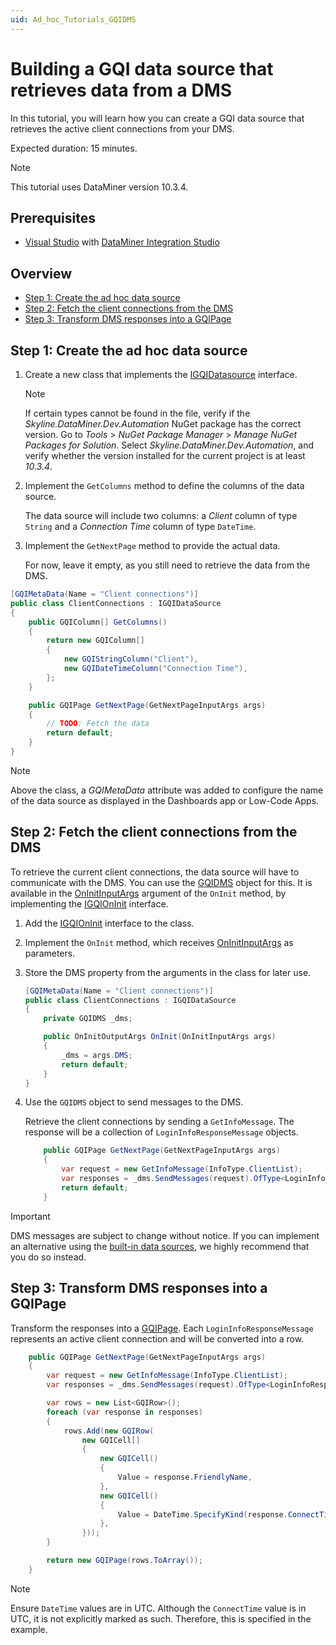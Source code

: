 ```yaml
---
uid: Ad_hoc_Tutorials_GQIDMS
---
```


# Building a GQI data source that retrieves data from a DMS

In this tutorial, you will learn how you can create a GQI data source that retrieves the active client connections from your DMS.

Expected duration: 15 minutes.

> [!NOTE]
> This tutorial uses DataMiner version 10.3.4.

## Prerequisites

- [Visual Studio](https://visualstudio.microsoft.com/downloads/) with [DataMiner Integration Studio](xref:Installing_and_configuring_DataMiner_Integration_Studio)

## Overview

- [Step 1: Create the ad hoc data source](#step-1-create-the-ad-hoc-data-source)
- [Step 2: Fetch the client connections from the DMS](#step-2-fetch-the-client-connections-from-the-dms)
- [Step 3: Transform DMS responses into a GQIPage](#step-3-transform-dms-responses-into-a-gqipage)

## Step 1: Create the ad hoc data source

1. Create a new class that implements the [IGQIDatasource](xref:GQI_IGQIDataSource) interface.

   > [!NOTE]
   > If certain types cannot be found in the file, verify if the *Skyline.DataMiner.Dev.Automation* NuGet package has the correct version. Go to *Tools* > *NuGet Package Manager* > *Manage NuGet Packages for Solution*. Select *Skyline.DataMiner.Dev.Automation*, and verify whether the version installed for the current project is at least *10.3.4*.

1. Implement the `GetColumns` method to define the columns of the data source.

   The data source will include two columns: a *Client* column of type `String` and a *Connection Time* column of type `DateTime`.

1. Implement the `GetNextPage` method to provide the actual data.

   For now, leave it empty, as you still need to retrieve the data from the DMS.

```csharp
[GQIMetaData(Name = "Client connections")]
public class ClientConnections : IGQIDataSource
{
    public GQIColumn[] GetColumns()
    {
        return new GQIColumn[]
        {
            new GQIStringColumn("Client"),
            new GQIDateTimeColumn("Connection Time"),
        };
    }

    public GQIPage GetNextPage(GetNextPageInputArgs args)
    {
        // TODO: Fetch the data
        return default;
    }
}
```

> [!NOTE]
> Above the class, a *GQIMetaData* attribute was added to configure the name of the data source as displayed in the Dashboards app or Low-Code Apps.

## Step 2: Fetch the client connections from the DMS

To retrieve the current client connections, the data source will have to communicate with the DMS. You can use the [GQIDMS](xref:GQI_GQIDMS) object for this. It is available in the [OnInitInputArgs](xref:GQI_OnInitInputArgs) argument of the `OnInit` method, by implementing the [IGQIOnInit](xref:GQI_IGQIOnInit) interface.

1. Add the [IGQIOnInit](xref:GQI_IGQIOnInit) interface to the class.

1. Implement the `OnInit` method, which receives [OnInitInputArgs](xref:GQI_OnInitInputArgs) as parameters.

1. Store the DMS property from the arguments in the class for later use.

   ```csharp
   [GQIMetaData(Name = "Client connections")]
   public class ClientConnections : IGQIDataSource
   {
       private GQIDMS _dms;

       public OnInitOutputArgs OnInit(OnInitInputArgs args)
       {
           _dms = args.DMS;
           return default;
       }
   }
   ```

1. Use the `GQIDMS` object to send messages to the DMS.

   Retrieve the client connections by sending a `GetInfoMessage`. The response will be a collection of `LoginInfoResponseMessage` objects.

   ```csharp
       public GQIPage GetNextPage(GetNextPageInputArgs args)
       {
           var request = new GetInfoMessage(InfoType.ClientList);
           var responses = _dms.SendMessages(request).OfType<LoginInfoResponseMessage>();
           return default;
       }
   ```

> [!IMPORTANT]
> DMS messages are subject to change without notice. If you can implement an alternative using the [built-in data sources](xref:Query_data_sources), we highly recommend that you do so instead.

## Step 3: Transform DMS responses into a GQIPage

Transform the responses into a [GQIPage](xref:GQI_GQIPage). Each `LoginInfoResponseMessage` represents an active client connection and will be converted into a row.

```csharp
    public GQIPage GetNextPage(GetNextPageInputArgs args)
    {
        var request = new GetInfoMessage(InfoType.ClientList);
        var responses = _dms.SendMessages(request).OfType<LoginInfoResponseMessage>();

        var rows = new List<GQIRow>();
        foreach (var response in responses)
        {
            rows.Add(new GQIRow(
                new GQICell[]
                {
                    new GQICell()
                    {
                        Value = response.FriendlyName,
                    },
                    new GQICell()
                    {
                        Value = DateTime.SpecifyKind(response.ConnectTime, DateTimeKind.Utc),
                    },
                }));
        }

        return new GQIPage(rows.ToArray());
    }
```

> [!NOTE]
> Ensure `DateTime` values are in UTC. Although the `ConnectTime` value is in UTC, it is not explicitly marked as such. Therefore, this is specified in the example.
